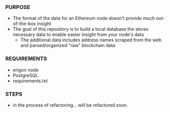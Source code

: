 ### PURPOSE

- The format of the data for an Ethereum node doesn't provide much out-of-the-box insight
- The goal of this repository is to build a local database the stores necessary data to enable easier insight from your node's data
  - The additional data includes address names scraped from the web and parsed/organized "raw" blockchain data

### REQUIREMENTS

- erigon node
- PostgreSQL
- requirements.txt

### STEPS

- in the process of refactoring... will be refactored soon.
